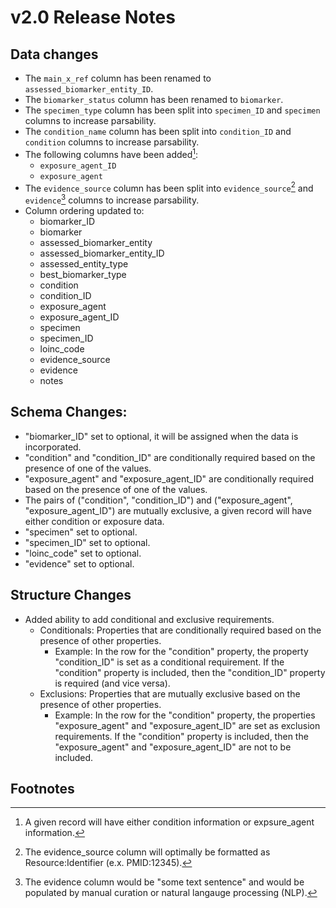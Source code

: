 # v2.0 Release Notes 

## Data changes 
- The `main_x_ref` column has been renamed to `assessed_biomarker_entity_ID`.
- The `biomarker_status` column has been renamed to `biomarker`.
- The `specimen_type` column has been split into `specimen_ID` and `specimen` columns to increase parsability.
- The `condition_name` column has been split into `condition_ID` and `condition` columns to increase parsability.
- The following columns have been added[^1]:
    - `exposure_agent_ID`
    - `exposure_agent` 
- The `evidence_source` column has been split into `evidence_source`[^2] and `evidence`[^3] columns to increase parsability.
- Column ordering updated to:
    - biomarker_ID 
    - biomarker 
    - assessed_biomarker_entity
    - assessed_biomarker_entity_ID 
    - assessed_entity_type
    - best_biomarker_type 
    - condition 
    - condition_ID 
    - exposure_agent 
    - exposure_agent_ID 
    - specimen 
    - specimen_ID 
    - loinc_code
    - evidence_source 
    - evidence 
    - notes 

## Schema Changes:
- "biomarker_ID" set to optional, it will be assigned when the data is incorporated.
- "condition" and "condition_ID" are conditionally required based on the presence of one of the values.
- "exposure_agent" and "exposure_agent_ID" are conditionally required based on the presence of one of the values.
- The pairs of ("condition", "condition_ID") and ("exposure_agent", "exposure_agent_ID") are mutually exclusive, a given record will have either condition or exposure data.
- "specimen" set to optional.
- "specimen_ID" set to optional.
- "loinc_code" set to optional.
- "evidence" set to optional. 

## Structure Changes
- Added ability to add conditional and exclusive requirements.
    - Conditionals: Properties that are conditionally required based on the presence of other properties. 
        - Example: In the row for the "condition" property, the property "condition_ID" is set as a conditional requirement. If the "condition" property is included, then the "condition_ID" property is required (and vice versa).
    - Exclusions: Properties that are mutually exclusive based on the presence of other properties.
        - Example: In the row for the "condition" property, the properties "exposure_agent" and "exposure_agent_ID" are set as exclusion requirements. If the "condition" property is included, then the "exposure_agent" and "exposure_agent_ID" are not to be included. 
  
## Footnotes
  
[^1]: A given record will have either condition information or expsure_agent information.  
[^2]: The evidence_source column will optimally be formatted as Resource:Identifier (e.x. PMID:12345).  
[^3]: The evidence column would be "some text sentence" and would be populated by manual curation or natural langauge processing (NLP).